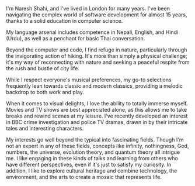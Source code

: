 I'm Naresh Shahi, and I've lived in London for many years. I've been navigating the complex world of software development for almost 15 years, thanks to a solid education in computer science.

My language arsenal includes competence in Nepali, English, and Hindi (Urdu), as well as a penchant for basic Thai conversation.

Beyond the computer and code, I find refuge in nature, particularly through the invigorating action of hiking. It's more than simply a physical challenge; it's my way of reconnecting with nature and seeking a peaceful respite from the rush and bustle of city life.

While I respect everyone's musical preferences, my go-to selections frequently lean towards classic and modern classics, providing a melodic backdrop to both work and play.

When it comes to visual delights, I love the ability to totally immerse myself. Movies and TV shows are best appreciated alone, as this allows me to take breaks and rewind scenes at my leisure. I've recently developed an interest in BBC crime investigation and police TV dramas, drawn in by their intricate tales and interesting characters.

My interests go well beyond the typical into fascinating fields. Though I'm not an expert in any of these fields, concepts like infinity, nothingness, God, numbers, the universe, evolution theory, and quantum theory all intrigue me. I like engaging in these kinds of talks and learning from others who have different perspectives, even if it's just to satisfy my curiosity. In addition, I like to explore cultural heritage and combine technology, the environment, and the arts to create a mosaic that represents life.
